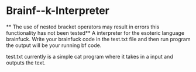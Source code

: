 # Brainf--k-Interpreter
** The use of nested bracket operators may result in errors this functionality has not been tested** 
A interpreter for the esoteric language brainfuck.
Write your brainfuck code in the test.txt file and then run program the output will be your running bf code. 

test.txt currently is a simple cat program where it takes in a input and outputs the text. 
